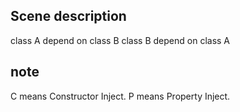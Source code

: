 ## Scene description

class A depend on class B
class B depend on class A

## note

C means Constructor Inject. P means Property Inject.
